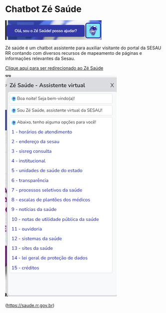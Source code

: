 # Chatbot Zé Saúde

![alt imagem do zé saúde](ze-saude-btn.png "chatbot Zé Saúde")

Zé saúde é um chatbot assistente para auxiliar visitante do portal da SESAU RR contando com diversos recursos de mapeamento de páginas e informações relevantes da Sesau. 

[Clique aqui para ser redirecionado ao Zé Saúde](https://saude.rr.gov.br)

![alt imagem do zé saúde](ze-saude.png "chatbot Zé Saúde")

(https://saude.rr.gov.br)
